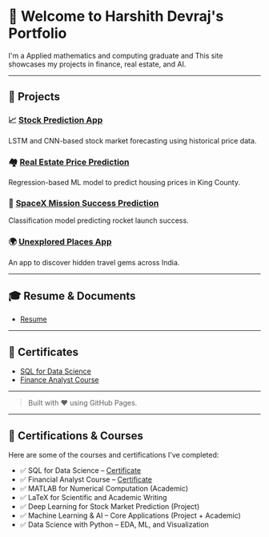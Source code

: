 
# 👋 Welcome to Harshith Devraj's Portfolio

I'm a Applied mathematics and  computing graduate and This site showcases my projects in finance, real estate, and AI.

---

## 🔬 Projects

### 📈 [Stock Prediction App](./stock-prediction-app/)
LSTM and CNN-based stock market forecasting using historical price data.

### 🏘️ [Real Estate Price Prediction](./real-estate-ML/)
Regression-based ML model to predict housing prices in King County.

### 🚀 [SpaceX Mission Success Prediction](./spacex-mission-predict/)
Classification model predicting rocket launch success.

### 🌍 [Unexplored Places App](./unexplored-places-app/)
An app to discover hidden travel gems across India.

---

## 🎓 Resume & Documents

- [Resume](./resume-and-sop/resume.pdf)

---

## 📜 Certificates

- [SQL for Data Science](./certificates/sql-certificate.pdf)
- [Finance Analyst Course](./certificates/finance-certificate.pdf)

---

> Built with ❤️ using GitHub Pages.


---

## 📜 Certifications & Courses

Here are some of the courses and certifications I've completed:

- ✅ SQL for Data Science – [Certificate](./certificates/sql-certificate.pdf)
- ✅ Financial Analyst Course – [Certificate](./certificates/finance-certificate.pdf)
- ✅ MATLAB for Numerical Computation (Academic)
- ✅ LaTeX for Scientific and Academic Writing
- ✅ Deep Learning for Stock Market Prediction (Project)
- ✅ Machine Learning & AI – Core Applications (Project + Academic)
- ✅ Data Science with Python – EDA, ML, and Visualization


